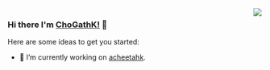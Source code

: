 <img align="right" src="https://github-readme-stats.vercel.app/api?username=ChoGathK&count_private=true&show_icons=true" />

### Hi there I'm [ChoGathK!](https://github.com/ChoGathK/blogs) 👋

Here are some ideas to get you started:

- 🔭 I’m currently working on [acheetahk](https://github.com/A-CheetahK/acheetahk).
